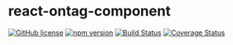 # react-ontag-component
[![GitHub license](https://img.shields.io/badge/license-MIT-blue.svg)](https://github.com/ZBcoder/react-ontag-component/blob/master/LICENSE)
[![npm version](https://img.shields.io/npm/v/react-ontag-component.svg)](https://www.npmjs.com/package/react-ontag-component)
[![Build Status](https://travis-ci.org/ZBcoder/react-ontag-component.svg?branch=master)](https://travis-ci.org/ZBcoder/react-ontag-component)
[![Coverage Status](https://coveralls.io/repos/github/ZBcoder/react-ontag-component/badge.svg?branch=master)](https://coveralls.io/github/ZBcoder/react-ontag-component?branch=master)
